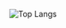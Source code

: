 ![Top Langs](https://github-readme-stats.vercel.app/api/top-langs/?username=Phumsirii&layout=donut-vertical&theme=dark)
